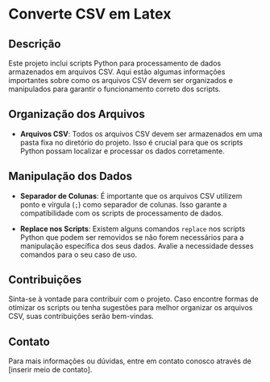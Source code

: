 # Converte CSV em Latex

## Descrição

Este projeto inclui scripts Python para processamento de dados armazenados em arquivos CSV. Aqui estão algumas informações importantes sobre como os arquivos CSV devem ser organizados e manipulados para garantir o funcionamento correto dos scripts.

## Organização dos Arquivos

- **Arquivos CSV**: Todos os arquivos CSV devem ser armazenados em uma pasta fixa no diretório do projeto. Isso é crucial para que os scripts Python possam localizar e processar os dados corretamente.

## Manipulação dos Dados

- **Separador de Colunas**: É importante que os arquivos CSV utilizem ponto e vírgula (`;`) como separador de colunas. Isso garante a compatibilidade com os scripts de processamento de dados.

- **Replace nos Scripts**: Existem alguns comandos `replace` nos scripts Python que podem ser removidos se não forem necessários para a manipulação específica dos seus dados. Avalie a necessidade desses comandos para o seu caso de uso.

## Contribuições

Sinta-se à vontade para contribuir com o projeto. Caso encontre formas de otimizar os scripts ou tenha sugestões para melhor organizar os arquivos CSV, suas contribuições serão bem-vindas.

## Contato

Para mais informações ou dúvidas, entre em contato conosco através de [inserir meio de contato].

